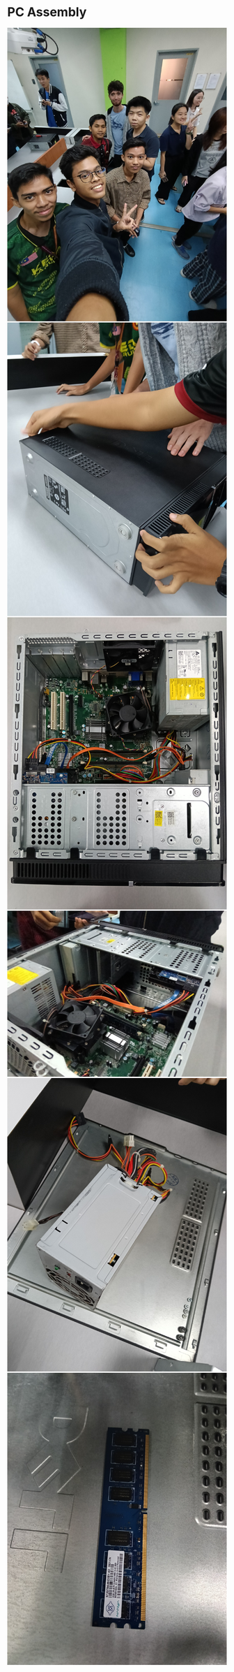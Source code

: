 # PC Assembly
<img src="ComputerAssembly/IMG20241106100223.jpg"><br>
<img src="ComputerAssembly/IMG20241106100542.jpg"><br>
<img src="ComputerAssembly/IMG20241106100623.jpg"><br>
<img src="ComputerAssembly/IMG20241106100700.jpg"><br>
<img src="ComputerAssembly/IMG20241106101154.jpg"><br>
<img src="ComputerAssembly/IMG20241106101246.jpg"><br>

